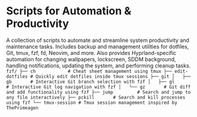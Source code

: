 # Scripts for Automation & Productivity

A collection of scripts to automate and streamline system productivity and maintenance tasks. Includes backup and management utilities for dotfiles, Git, tmux, fzf, fd, Neovim, and more. Also provides Hyprland-specific automation for changing wallpapers, lockscreen, SDDM background, handling notifications, updating the system, and performing cleanup tasks.
`
fzf/
├── ch            # Cheat sheet management using tmux
├── edit-dotfiles # Quickly edit dotfiles inside tmux sessions
├── git
│   ├── gb       # Interactive Git branch selection with fzf
│   ├── gl       # Interactive Git log navigation with fzf
│   └── gz       # Git diff and add functionality using fzf
├── jump         # Search and jump to any file interactively
├── pckill       # Search and kill processes using fzf
└── tmux-session # Tmux session management inspired by ThePrimeagen
` 
